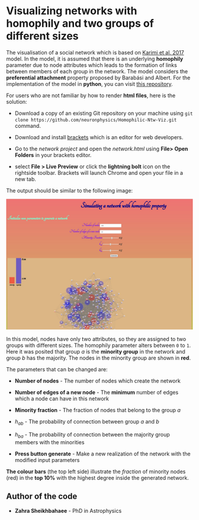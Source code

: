 # Visualizing networks with homophily and two groups of different sizes

The visualisation of a social network which is based on [Karimi et al. 2017](https://arxiv.org/pdf/1702.00150.pdf) model. In the model, it is assumed that there is an underlying **homophily** parameter due to node attributes which leads to the formation of links between members of each group in the network. The model considers the **preferential attachment** property proposed by Barabási and Albert. For the implementation of the model in **python**, you can visit [this repository](https://github.com/frbkrm/HomophilicNtwMinorities).

For users who are not familiar by how to render **html files**, here is the solution:

* Download a copy of an existing Git repository on your machine using `git clone https://github.com/neuronphysics/Homophilic-Ntw-Viz.git` command.


* Download and install [brackets](http://brackets.io/) which is an editor for web developers.


* Go to the *network project* and open the *network.html* using **File> Open Folders** in your brackets editor.


* select **File > Live Preview** or click the **lightning bolt** icon on the rightside toolbar. Brackets will launch Chrome and open your file in a new tab. 

The output should be similar to the following image:

![network](https://github.com/neuronphysics/Homophilic-Ntw-Viz/blob/master/network.jpg "homophily network")

In this model, nodes have only two attributes, so they are assigned to two groups with different sizes. The homophily parameter alters between ```0``` to ```1```.  Here it was posited that group *a* is the **minority group** in the network and group *b* has the majority. The nodes in the minority group are shown in **red**. 

The parameters that can be changed are:

* **Number of nodes** - The number of nodes which create the network

* **Number of edges of a new node** - The **minimum** number of edges which a node can have in this network

* **Minority fraction** - The fraction of nodes that belong to the group *a* 

* $`h_{ab}`$ - The probability of connection between group *a* and *b*

* $`h_{ba}`$ - The probability of connection between the majority group members with the minorities

* **Press button generate** - Make a new realization of the network with the modified input parameters

**The colour bars** (the top left side) illustrate the *fraction* of minority nodes (red) in the **top 10%** with the highest degree inside the generated network.


## Author of the code

* **Zahra Sheikhbahaee** - PhD in Astrophysics 


